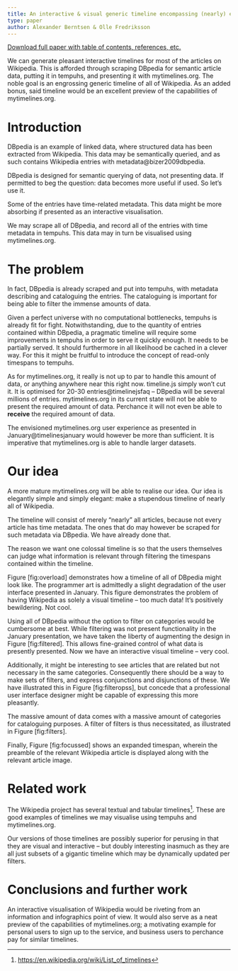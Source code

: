 ```yaml
---
title: An interactive & visual generic timeline encompassing (nearly) every Wikipedia article
type: paper
author: Alexander Berntsen & Olle Fredriksson
---
```

[Download full paper with table of contents, references, etc.](/papers/2015-04-11-visual-wikipedia-timeline.pdf)

We can generate pleasant interactive timelines for most of the articles
on Wikipedia. This is afforded through scraping DBpedia for semantic
article data, putting it in tempuhs, and presenting it with
mytimelines.org. The noble goal is an engrossing generic timeline of all
of Wikipedia. As an added bonus, said timeline would be an excellent
preview of the capabilities of mytimelines.org.

Introduction
============

DBpedia is an example of linked data, where structured data has been
extracted from Wikipedia. This data may be semantically queried, and as
such contains Wikipedia entries with metadata@bizer2009dbpedia.

DBpedia is designed for semantic querying of data, not presenting data.
If permitted to beg the question: data becomes more useful if used. So
let’s use it.

Some of the entries have time-related metadata. This data might be more
absorbing if presented as an interactive visualisation.

We may scrape all of DBpedia, and record all of the entries with time
metadata in tempuhs. This data may in turn be visualised using
mytimelines.org.

The problem
===========

In fact, DBpedia is already scraped and put into tempuhs, with metadata
describing and cataloguing the entries. The cataloguing is important for
being able to filter the immense amounts of data.

Given a perfect universe with no computational bottlenecks, tempuhs is
already fit for fight. Notwithstanding, due to the quantity of entries
contained within DBpedia, a pragmatic timeline will require some
improvements in tempuhs in order to serve it quickly enough. It needs to
be partially served. It should furthermore in all likelihood be cached
in a clever way. For this it might be fruitful to introduce the concept
of read-only timespans to tempuhs.

As for mytimelines.org, it really is not up to par to handle this amount
of data, or anything anywhere near this right now. timeline.js simply
won’t cut it. It is optimised for 20-30 entries@timelinejsfaq – DBpedia
will be several millions of entries. mytimelines.org in its current
state will not be able to present the required amount of data. Perchance
it will not even be able to **receive** the required amount of data.

The envisioned mytimelines.org user experience as presented in
January@timelinesjanuary would however be more than sufficient. It is
imperative that mytimelines.org is able to handle larger datasets.

Our idea
========

A more mature mytimelines.org will be able to realise our idea. Our idea
is elegantly simple and simply elegant: make a stupendous timeline of
nearly all of Wikipedia.

The timeline will consist of merely “nearly” all articles, because not
every article has time metadata. The ones that do may however be scraped
for such metadata via DBpedia. We have already done that.

The reason we want one colossal timeline is so that the users themselves
can judge what information is relevant through filtering the timespans
contained within the timeline.

Figure [fig:overload] demonstrates how a timeline of all of DBpedia
might look like. The programmer art is admittedly a slight degradation
of the user interface presented in January. This figure demonstrates the
problem of having Wikipedia as solely a visual timeline – too much data!
It’s positively bewildering. Not cool.

Using all of DBpedia without the option to filter on categories would be
cumbersome at best. While filtering was not present functionality in the
January presentation, we have taken the liberty of augmenting the design
in Figure [fig:filtered]. This allows fine-grained control of what data
is presently presented. Now we have an interactive visual timeline –
very cool.

Additionally, it might be interesting to see articles that are related
but not necessary in the same categories. Consequently there should be a
way to make sets of filters, and express conjunctions and disjunctions
of these. We have illustrated this in Figure [fig:filteropss], but
concede that a professional user interface designer might be capable of
expressing this more pleasantly.

The massive amount of data comes with a massive amount of categories for
cataloguing purposes. A filter of filters is thus necessitated, as
illustrated in Figure [fig:filters].

Finally, Figure [fig:focussed] shows an expanded timespan, wherein the
preamble of the relevant Wikipedia article is displayed along with the
relevant article image.

Related work
============

The Wikipedia project has several textual and tabular timelines[^1].
These are good examples of timelines we may visualise using tempuhs and
mytimelines.org.

Our versions of those timelines are possibly superior for perusing in
that they are visual and interactive – but doubly interesting inasmuch
as they are all just subsets of a gigantic timeline which may be
dynamically updated per filters.

Conclusions and further work
============================

An interactive visualisation of Wikipedia would be riveting from an
information and infographics point of view. It would also serve as a
neat preview of the capabilities of mytimelines.org; a motivating
example for personal users to sign up to the service, and business users
to perchance pay for similar timelines.

[^1]: <https://en.wikipedia.org/wiki/List_of_timelines>
